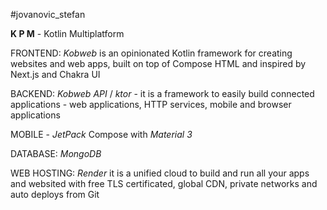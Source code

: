 #jovanovic_stefan

**K P M** - Kotlin Multiplatform


FRONTEND: *Kobweb* is an opinionated Kotlin framework for creating websites and web apps, built on top of Compose HTML and inspired by Next.js and Chakra UI

BACKEND: *Kobweb API* / *ktor* - it is a framework to easily build connected applications - web applications, HTTP services, mobile and browser applications

MOBILE - *JetPack* Compose with *Material 3*

DATABASE: *MongoDB*

WEB HOSTING: *Render* it is a unified cloud to build and run all your apps and websited with free TLS certificated, global CDN, private networks and auto deploys from Git
























